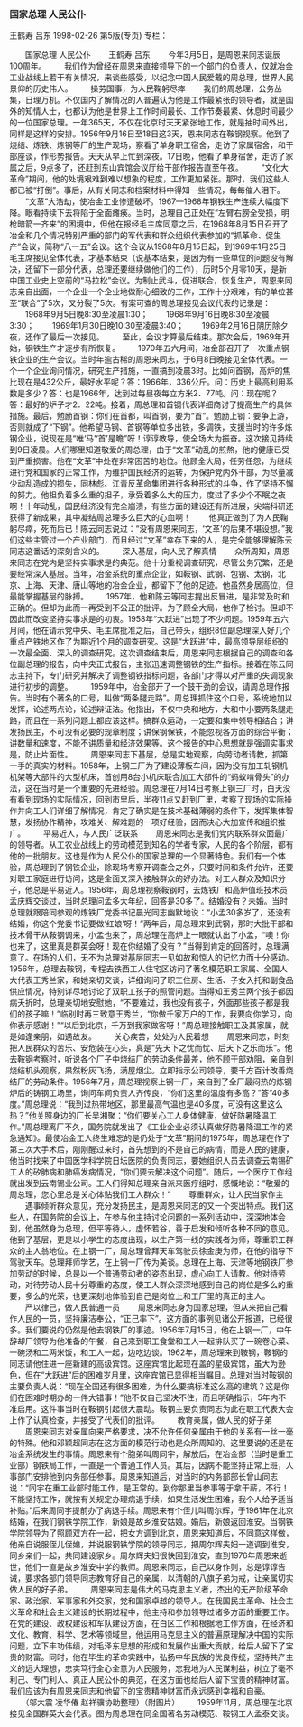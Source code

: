 ### 国家总理  人民公仆
王鹤寿  吕东
1998-02-26
第5版(专页)
专栏：

　　国家总理  人民公仆
　　王鹤寿  吕东
　　今年3月5日，是周恩来同志诞辰100周年。
　　我们作为曾经在周恩来直接领导下的一个部门的负责人，仅就冶金工业战线上若干有关情况，来谈些感受，以纪念中国人民爱戴的周总理，世界人民景仰的历史伟人。
　　操劳国事，为人民鞠躬尽瘁
　　我们的周总理，公务丛集，日理万机。不仅国内了解情况的人普遍认为他是工作最紧张的领导者，就是国外的知情人士，也都认为他是世界上工作时间最长、工作节奏最紧、休息时间最少的一位国家总理。一年365天，不仅在北京时天天紧张地工作，就是抽时间外出，同样是这样的安排。1956年9月16日至18日这3天，恩来同志在鞍钢视察。他到了烧结、炼铁、炼钢等厂的生产现场，察看了单身职工宿舍，走访了家属宿舍，和干部座谈，作形势报告。天天从早上忙到深夜。17日晚，他看了单身宿舍，走访了家属之后，9点多了，还赶到东山宾馆会议厅给干部作报告直至午夜。
　　“文化大革命”期间，他的处境艰难到难以想象的程度，工作更加紧张。那时，我们这些人都已被“打倒”。事后，从有关同志和档案材料中得知一些情况，每每催人泪下。
　　“文革”大浩劫，使冶金工业惨遭破坏。1967—1968年钢铁生产连续大幅度下降。眼看持续下去将陷于全面瘫痪。当时，总理自己正处在“左臂右膀全受损，明枪暗箭一齐来”的困境中，但他在报经毛主席同意之后，在1968年8月15日召开了冶金和几个情况特别严重的部门的军代表和群众组织代表参加的“抓革命、促生产”会议，简称“八一五”会议。这个会议从1968年8月15日起，到1969年1月25日毛主席接见全体代表，才基本结束（说基本结束，是因为有一些单位的问题没有解决，还留下一部分代表，总理还要继续做他们的工作），历时5个月零10天，是新中国工业史上空前的“马拉松”会议。为制止武斗，促进联合，恢复生产，周恩来同志亲自出面，一个企业一个企业地做耐心细致的工作，工作十分艰难，有的单位甚至“联合”了5次，又分裂了5次。有案可查的周总理接见会议代表的记录是：
　　1968年9月5日晚8∶30至凌晨1∶30；
　　1968年9月16日晚8∶30至凌晨3∶30；
　　1969年1月30日晚10∶30至凌晨3∶40；
　　1969年2月16日阴历除夕夜，还作了最后一次接见。
　　至此，会议才算最后结束。那次会后，1969年开始，钢铁生产才逐步有所恢复。
　　1970年五六月间，冶金部召开了一次重点钢铁企业的生产会议。当时年逾古稀的周恩来同志，于6月8日晚接见全体代表。一个一个企业询问情况，研究生产措施，一直搞到凌晨3时。比如问首钢，高炉的焦比现在是432公斤，最好水平呢？答：1966年，336公斤。问：历史上最高利用系数是多少？答：也是1966年，达到过每昼夜每立方米2．77吨。问：现在呢？答：最好的炉子才2．22吨。接着，周总理和首钢代表详细商讨了提高生产的具体措施。最后，勉励首钢：你们在首都，叫首钢，要为“首”。勉励上钢：要争上游，否则就成了“下钢”。他希望马钢、首钢等单位多出铁，多调铁，支援当时的许多炼钢企业，说现在是“唯‘马’‘首’是瞻”呀！谆谆教导，使全场大为振奋。这次接见持续到9日凌晨。人们哪里知道敬爱的周总理，由于“文革”动乱的煎熬，他的健康已受到严重损害。他在“文革”中处在非常困苦的地位。他顾全大局，任劳任怨，为继续进行党和国家的正常工作，为维护国民经济的运转，为保护党内外干部，为尽量减少动乱造成的损失，同林彪、江青反革命集团进行各种形式的斗争，作了坚持不懈的努力。他担负着多么重的担子，承受着多么大的压力，度过了多少个不眠之夜啊！十年动乱，国民经济没有完全崩溃，有些方面的建设还有所进展，尖端科研还获得了新成果，其中凝结周总理多么巨大的心血啊！
　　他真正做到了为人民鞠躬尽瘁，死而后已！陈云同志说过：“没有周恩来同志，‘文革’的后果不堪设想。”我们这些主管过一个产业部门，而且经过“文革”幸存下来的人，是完全能够理解陈云同志这番话的深刻含义的。
　　深入基层，向人民了解真情
　　众所周知，周恩来同志在党内是坚持实事求是的典范。他十分重视调查研究，尽管公务冗繁，还是要经常深入基层。当年，冶金系统的重点企业，如鞍钢、武钢、包钢、太钢，北京、上海、天津、唐山等地的冶金企业，都留下了他的足迹。他虽然身居高位，但最能掌握基层的脉搏。
　　1957年，他和陈云等同志提出反冒进，是非常及时和正确的。但却为此而一再受到不公正的批评。为了顾全大局，他作了检讨。但却不因此而改变坚持实事求是的初衷。1958年“大跃进”出现了不少问题。1959年五六月间，他在请示党中央、毛主席批准之后，自己带头，组织8位副总理深入好几个重点产铁地区作了为期近1个月的调查研究。这是“大跃进”中，最高领导层组织的一次最全面、深入的调查研究。这次调查结束后，周恩来同志根据自己的调查和各位副总理的报告，向中央正式报告，主张迅速调整钢铁的生产指标。接着在陈云同志主持下，专门研究并解决了调整钢铁指标问题，各部门才得以对严重的失调现象进行初步的调整。
　　1959年中，冶金部开了一个鼓干劲的会议，请周总理作报告。当时有个著名的口号，叫做“两条腿走路”。周总理抓住这个口号，系统地加以发挥，论述两点论，论述辩证法。他指出，不仅中央和地方，大和中小要两条腿走路，而且在一系列问题上都应该这样。搞群众运动，一定要和集中领导相结合；讲发扬民主，不可没有必要的规章制度；讲保钢保铁，不能忽视各方面的综合平衡；讲数量和速度，不能不讲质量和经济效果等。这个报告的中心思想就是强调实事求是，防止片面性。
　　周恩来同志下基层，总是实地观察，向劳动者请教，抓第一手的真实的材料。1958年，上钢三厂为了建设薄板车间，因为没有加工轧钢机机架等大部件的大型机床，首创用8台小机床联合加工大部件的“蚂蚁啃骨头”的办法，这在当时是一个重要的先进经验。周总理在7月14日考察上钢三厂时，白天没有看到现场的实际情况，回到市里后，半夜11点又赶到厂里，考察了现场的实际操作并向工人们详细了解情况，肯定了确实是在技术基础薄弱的条件下，发挥集体智慧，发扬协作精神，攻难关、解难题的一项好经验，因而决心大加宣传和组织推广。
　　平易近人，与人民广泛联系
　　周恩来同志是我们党内联系群众面最广的领导者。从工农业战线上的劳动模范到知名的学者专家，人民的各个阶层，都有他的一批朋友。这也是作为人民公仆的国家总理的一个显著特色。我们有一个体验，周总理到了钢铁企业，除现场考察开调查会之外，只要时间和条件允许，还要对职工家庭进行访问，这是全面又深入接触群众的好办法。对工人群众及知识分子，他总是平易近人。1956年，周总理视察鞍钢时，去炼铁厂和高炉值班技术员孟庆辉交谈过，当时总理问孟多大年纪，回答是30多了。结婚没有？未婚。当时总理就跟陪同参观的炼铁厂党委书记晨光同志幽默地说：“小孟30多岁了，还没有结婚，你这个党委书记要做‘红娘’呀！”两年后，周总理来到武钢，那时大批干部和技术骨干从鞍钢调来，小孟也来了，周总理在高炉上一眼就认出了小孟，“噢！你也来了，这里真是群英会呀！现在你结婚了没有？”当得到肯定的回答时，总理满意了。在场的人们，无不为总理对基层同志一见如故和惊人的记忆力而十分感动。1956年，总理去鞍钢，专程去铁西工人住宅区访问了著名模范职工家属、全国人大代表王秀兰家，和她亲切交谈，详细询问了职工住房、生活、子女入托和副食品供应情况，特别详尽地讨论了双职工孩子的照管问题。当得知王秀兰两个孩子都因病夭折时，总理亲切地安慰她，“不要难过，我也没有孩子，外面那些孩子都是我们的孩子嘛！”临别时再三致意王秀兰，“你做千家万户的工作，我要向你学习，向你表示感谢！”“以后到北京，千万到我家做客呀！”周总理接触职工及其家属，就是如逢亲朋，如遇故友。
　　关心疾苦，处处为人民着想
　　周恩来同志，时刻把人民群众的苦乐、安危装在心头，真是“先天下之忧而忧、后天下之乐而乐”。他去鞍钢考察时，听说各个厂子中烧结厂的劳动条件最差，他不顾干部劝阻，亲自到烧结机头观察，果然粉灰飞扬，满屋烟尘。立即指示公司领导，要千方百计改善烧结厂的劳动条件。1956年7月，周总理视察上钢一厂，亲自到了全厂最闷热的炼钢炉后的铸钢工场里，询问车间负责人齐传良，“你们这里的温度有多高？”答“40多度。”周总理说：“我到过热带地区，那里最高气温也是40多度，可没有这里这么热？”他关照身边的厂长吴湘聚：“你们要关心工人身体健康，做好防暑降温工作。”周总理离厂不久，国务院就发出了《工业企业必须认真做好防暑降温工作的紧急通知》。最使冶金工人终生难忘的是仍处于“文革”期间的1975年，周总理在作了第三次大手术后，刚刚醒过来时，首先想到的不是自己的病情，而是人民的健康，他当时找来了中国医学科学院日坛医院的负责同志，要她组织人员去调查云南锡矿工人的矽肺病和肺癌发病情况，“你们要去解决这个问题”。随后，一个医疗工作组就出发到云南锡业公司。工人们得知总理亲自派来医疗组时，感慨地说：“敬爱的周总理，您心里总是关心体贴我们工人群众！”
　　尊重群众，让人民当家作主
　　遇事倾听群众意见，充分发扬民主，是周恩来同志的又一个突出特点。我们这些人，在国务院的会议上，在参与他主持讨论问题的一系列活动中，深深地体会到，他虽然身为总理，但平等待人，虚怀若谷，善于启发和倾听各种不同的意见。他到了基层，更是以小学生的态度出现，以生产第一线的实践者为师，尊重职工群众的主人翁地位。在上钢一厂，周总理曾拜天车驾驶员徐金庚为师，在他的指导下驾驶天车。总理拜师学艺，在上钢一厂传为美谈。总理在上海、天津等地钢铁厂参加劳动的时候，总是以一个普通劳动者的姿态出现，虚心向工人请教。他对待劳动，对待劳动人民十分尊重的态度，使工人群众深深地感到自己的岗位是多么的重要，多么的光荣，也更深刻地体验到自己是岗位上和工厂里的真正的主人。
　　严以律己，做人民普通一员
　　周恩来同志身为国家总理，但从来把自己看作人民的一员，坚持廉洁奉公，“正己率下”。这方面的事例见诸公开报道，已经很多。我们要说的仍然是他去钢铁厂的事迹。1956年7月15日，他在上钢一厂，中午辞却厂领导为他准备的午餐，自己来到职工食堂和工人一起排队买了一碗卷心菜、一碗汤和二两米饭，和工人一起，边吃边谈。1962年，周总理来到鞍钢，鞍钢的同志请他住进一座新建的高级宾馆。这座宾馆比起现在盖的星级宾馆，虽大为逊色，但在“大跃进”后的困难岁月里，这座宾馆已显得相当瞩目。总理对当时鞍钢的主要负责人说：“现在全国还有很多困难，为什么要搞标准这么高的建筑？这是你们在困难时期办的一件大错事！”他不仅自己坚决不住，而且明确指示，5年内不准启用。这件事当时在鞍钢引起很大震动。鞍钢主要负责同志为此在职工代表大会上作了认真检查，并接受了代表们的批评。
　　教育亲属，做人民的好子弟
　　周恩来同志对亲属向来严格要求，决不允许任何亲属由于他的关系有一丝一毫的特殊。他和邓颖超同志在这方面的模范行动也是众所周知的。这里要说的还是在冶金系统发生的事情。周恩来有个胞弟叫周同宇，解放后，在冶金部（当时是重工业部）钢铁局工作，一直是一个普通工作人员。其后，因病不能坚持正常上班，人事部门安排他到内务部任参事。周恩来知道后，对当时的内务部部长曾山同志说：“同宇在重工业部时能工作，是正常的。到你那里当参事等于拿干薪，不行！不能坚持工作，就按有关规定办理病退手续，如果生活发生困难，我个人给予适当补贴。”后来周同宇提前办了病退手续。周恩来有个侄儿叫周尔辉，于1961年在北京结婚，在我们钢铁学院工作，新娘是故乡淮安姑娘。婚后，新娘返回淮安。当钢铁学院领导为了照顾双方在一起，把女方调到北京，周恩来知道后，不同意这样做，他亲自说服侄儿侄媳，并说服钢铁学院的领导同志，把周尔辉夫妇一道调到淮安，同乡亲们一起，共同建设家乡。周尔辉夫妇很快回到淮安，直到1976年周恩来逝世，他们一直是故乡淮安中学的教师。周恩来同志，自己以身作则，总是谆谆告诫，要求各部门领导同志教育好自己的亲属，以清朝的八旗子弟为戒，让亲属切实做人民的好子弟。
　　周恩来同志是伟大的马克思主义者，杰出的无产阶级革命家、政治家、军事家和外交家，党和国家卓越的领导人。在我国民主革命、社会主义革命和社会主义建设的长期过程中，他主持和参加领导过诸多方面的重要工作。在党的建设、政权建设和军队建设方面，在白区工作和根据地工作方面，在经济和文化、教育、科学、艺术等领域里，他运用马克思主义的普遍原理解决中国的实际问题，立下丰功伟绩，对毛泽东思想的形成和发展作出重大贡献，给后人留下了宝贵的财富。同时，他在毕生的革命实践中，弘扬中华民族的优良传统，坚持共产主义的远大理想，忠实笃行全心全意为人民服务，忘我地为人民谋利益，树立了毫不利己、专门利人、真正人民公仆的典范，在这方面也给后人留下宝贵的精神财富。我们应该为有周恩来同志和他留下的宝贵精神财富而永远感到幸福和自豪。
　　（邬大震  凌华偆  赵祥骥协助整理）（附图片）
　　1959年11月，周总理在北京接见全国群英大会代表。图为周总理在同全国著名劳动模范、鞍钢工人孟泰交谈。
